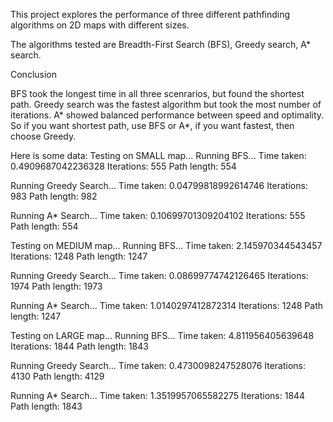 This project explores the performance of three different pathfinding
algorithms on 2D maps with different sizes.

The algorithms tested are Breadth-First Search (BFS), Greedy search, A* search.

Conclusion

BFS took the longest time in all three scenrarios, but found the shortest path.
Greedy search was the fastest algorithm but took the most number of iterations.
A* showed balanced performance between speed and optimality.
So if you want shortest path, use BFS or A*, if you want fastest, then choose Greedy.


Here is some data:
Testing on SMALL map...
Running BFS...
Time taken: 0.4909687042236328
Iterations: 555
Path length: 554

Running Greedy Search...
Time taken: 0.04799818992614746
Iterations: 983
Path length: 982

Running A* Search...
Time taken: 0.10699701309204102
Iterations: 555
Path length: 554


Testing on MEDIUM map...
Running BFS...
Time taken: 2.145970344543457
Iterations: 1248
Path length: 1247

Running Greedy Search...
Time taken: 0.08699774742126465
Iterations: 1974
Path length: 1973

Running A* Search...
Time taken: 1.0140297412872314
Iterations: 1248
Path length: 1247


Testing on LARGE map...
Running BFS...
Time taken: 4.811956405639648
Iterations: 1844
Path length: 1843

Running Greedy Search...
Time taken: 0.4730098247528076
Iterations: 4130
Path length: 4129

Running A* Search...
Time taken: 1.3519957065582275
Iterations: 1844
Path length: 1843
